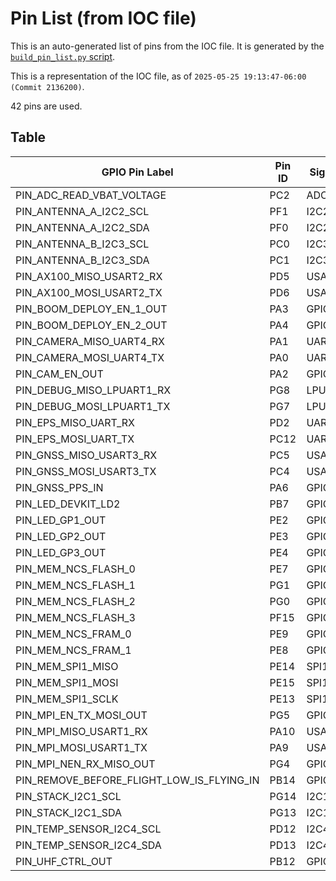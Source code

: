 # Pin List (from IOC file)

This is an auto-generated list of pins from the IOC file. It is generated by the
[`build_pin_list.py` script](generation/build_pin_list.py).

This is a representation of the IOC file, as of `2025-05-25 19:13:47-06:00 (Commit 2136200)`.

42 pins are used.

## Table

| GPIO Pin Label                            | Pin ID | Signal Type | Mode               | Locked |
|-------------------------------------------|--------|-------------|--------------------|--------|
| PIN_ADC_READ_VBAT_VOLTAGE                 | PC2    | ADCx_IN3    |                    | true   |
| PIN_ANTENNA_A_I2C2_SCL                    | PF1    | I2C2_SCL    | I2C                | true   |
| PIN_ANTENNA_A_I2C2_SDA                    | PF0    | I2C2_SDA    | I2C                | true   |
| PIN_ANTENNA_B_I2C3_SCL                    | PC0    | I2C3_SCL    | I2C                |        |
| PIN_ANTENNA_B_I2C3_SDA                    | PC1    | I2C3_SDA    | I2C                |        |
| PIN_AX100_MISO_USART2_RX                  | PD5    | USART2_TX   | Asynchronous       | true   |
| PIN_AX100_MOSI_USART2_TX                  | PD6    | USART2_RX   | Asynchronous       | true   |
| PIN_BOOM_DEPLOY_EN_1_OUT                  | PA3    | GPIO_Output |                    | true   |
| PIN_BOOM_DEPLOY_EN_2_OUT                  | PA4    | GPIO_Output |                    | true   |
| PIN_CAMERA_MISO_UART4_RX                  | PA1    | UART4_RX    | Asynchronous       | true   |
| PIN_CAMERA_MOSI_UART4_TX                  | PA0    | UART4_TX    | Asynchronous       | true   |
| PIN_CAM_EN_OUT                            | PA2    | GPIO_Output |                    | true   |
| PIN_DEBUG_MISO_LPUART1_RX                 | PG8    | LPUART1_RX  | Asynchronous       | true   |
| PIN_DEBUG_MOSI_LPUART1_TX                 | PG7    | LPUART1_TX  | Asynchronous       | true   |
| PIN_EPS_MISO_UART_RX                      | PD2    | UART5_RX    | Asynchronous       | true   |
| PIN_EPS_MOSI_UART_TX                      | PC12   | UART5_TX    | Asynchronous       | true   |
| PIN_GNSS_MISO_USART3_RX                   | PC5    | USART3_RX   | Asynchronous       | true   |
| PIN_GNSS_MOSI_USART3_TX                   | PC4    | USART3_TX   | Asynchronous       | true   |
| PIN_GNSS_PPS_IN                           | PA6    | GPIO_Input  |                    | true   |
| PIN_LED_DEVKIT_LD2                        | PB7    | GPIO_Output |                    | true   |
| PIN_LED_GP1_OUT                           | PE2    | GPIO_Output |                    | true   |
| PIN_LED_GP2_OUT                           | PE3    | GPIO_Output |                    | true   |
| PIN_LED_GP3_OUT                           | PE4    | GPIO_Output |                    | true   |
| PIN_MEM_NCS_FLASH_0                       | PE7    | GPIO_Output |                    | true   |
| PIN_MEM_NCS_FLASH_1                       | PG1    | GPIO_Output |                    | true   |
| PIN_MEM_NCS_FLASH_2                       | PG0    | GPIO_Output |                    | true   |
| PIN_MEM_NCS_FLASH_3                       | PF15   | GPIO_Output |                    | true   |
| PIN_MEM_NCS_FRAM_0                        | PE9    | GPIO_Output |                    | true   |
| PIN_MEM_NCS_FRAM_1                        | PE8    | GPIO_Output |                    | true   |
| PIN_MEM_SPI1_MISO                         | PE14   | SPI1_MISO   | Full_Duplex_Master | true   |
| PIN_MEM_SPI1_MOSI                         | PE15   | SPI1_MOSI   | Full_Duplex_Master |        |
| PIN_MEM_SPI1_SCLK                         | PE13   | SPI1_SCK    | Full_Duplex_Master | true   |
| PIN_MPI_EN_TX_MOSI_OUT                    | PG5    | GPIO_Output |                    | true   |
| PIN_MPI_MISO_USART1_RX                    | PA10   | USART1_RX   | Asynchronous       | true   |
| PIN_MPI_MOSI_USART1_TX                    | PA9    | USART1_TX   | Asynchronous       | true   |
| PIN_MPI_NEN_RX_MISO_OUT                   | PG4    | GPIO_Output |                    | true   |
| PIN_REMOVE_BEFORE_FLIGHT_LOW_IS_FLYING_IN | PB14   | GPIO_Input  |                    | true   |
| PIN_STACK_I2C1_SCL                        | PG14   | I2C1_SCL    | I2C                | true   |
| PIN_STACK_I2C1_SDA                        | PG13   | I2C1_SDA    | I2C                | true   |
| PIN_TEMP_SENSOR_I2C4_SCL                  | PD12   | I2C4_SCL    | I2C                | true   |
| PIN_TEMP_SENSOR_I2C4_SDA                  | PD13   | I2C4_SDA    | I2C                |        |
| PIN_UHF_CTRL_OUT                          | PB12   | GPIO_Output |                    | true   |
